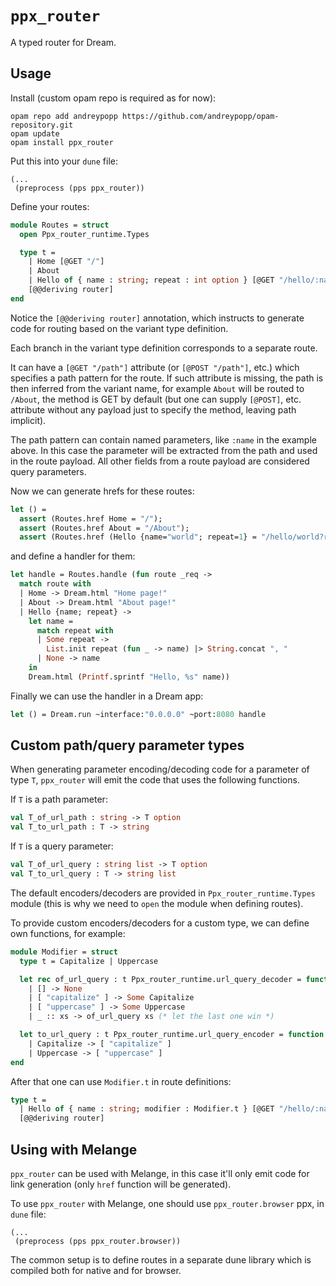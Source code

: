 # `ppx_router`

A typed router for Dream.

## Usage

Install (custom opam repo is required as for now):
```
opam repo add andreypopp https://github.com/andreypopp/opam-repository.git
opam update
opam install ppx_router
```

Put this into your `dune` file:
```
(...
 (preprocess (pps ppx_router))
```

Define your routes:
```ocaml
module Routes = struct
  open Ppx_router_runtime.Types

  type t =
    | Home [@GET "/"]
    | About
    | Hello of { name : string; repeat : int option } [@GET "/hello/:name"]
    [@@deriving router]
end
```

Notice the `[@@deriving router]` annotation, which instructs to generate code
for routing based on the variant type definition.

Each branch in the variant type definition corresponds to a separate route.

It can have a `[@GET "/path"]` attribute (or `[@POST "/path"]`, etc.) which
specifies a path pattern for the route. If such attribute is missing, the path
is then inferred from the variant name, for example `About` will be routed to
`/About`, the method is GET by default (but one can supply `[@POST]`, etc.
attribute without any payload just to specify the method, leaving path
implicit).

The path pattern can contain named parameters, like `:name` in the example
above. In this case the parameter will be extracted from the path and used in
the route payload. All other fields from a route payload are considered query
parameters.

Now we can generate hrefs for these routes:
```ocaml
let () =
  assert (Routes.href Home = "/");
  assert (Routes.href About = "/About");
  assert (Routes.href (Hello {name="world"; repeat=1} = "/hello/world?repeat=1")
```

and define a handler for them:
```ocaml
let handle = Routes.handle (fun route _req ->
  match route with
  | Home -> Dream.html "Home page!"
  | About -> Dream.html "About page!"
  | Hello {name; repeat} ->
    let name =
      match repeat with
      | Some repeat ->
        List.init repeat (fun _ -> name) |> String.concat ", "
      | None -> name
    in
    Dream.html (Printf.sprintf "Hello, %s" name))
```

Finally we can use the handler in a Dream app:
```ocaml
let () = Dream.run ~interface:"0.0.0.0" ~port:8080 handle
```

## Custom path/query parameter types

When generating parameter encoding/decoding code for a parameter of type `T`,
`ppx_router` will emit the code that uses the following functions.

If `T` is a path parameter:
```ocaml
val T_of_url_path : string -> T option
val T_to_url_path : T -> string
```

If `T` is a query parameter:
```ocaml
val T_of_url_query : string list -> T option
val T_to_url_query : T -> string list
```

The default encoders/decoders are provided in `Ppx_router_runtime.Types` module
(this is why we need to `open` the module when defining routes).

To provide custom encoders/decoders for a custom type, we can define own
functions, for example:

```ocaml
module Modifier = struct
  type t = Capitalize | Uppercase

  let rec of_url_query : t Ppx_router_runtime.url_query_decoder = function
    | [] -> None
    | [ "capitalize" ] -> Some Capitalize
    | [ "uppercase" ] -> Some Uppercase
    | _ :: xs -> of_url_query xs (* let the last one win *)

  let to_url_query : t Ppx_router_runtime.url_query_encoder = function
    | Capitalize -> [ "capitalize" ]
    | Uppercase -> [ "uppercase" ]
end
```

After that one can use `Modifier.t` in route definitions:

```ocaml
type t =
  | Hello of { name : string; modifier : Modifier.t } [@GET "/hello/:name"]
  [@@deriving router]
```

## Using with Melange

`ppx_router` can be used with Melange, in this case it'll only emit code for
link generation (only `href` function will be generated).

To use `ppx_router` with Melange, one should use `ppx_router.browser` ppx, in
`dune` file:
```
(...
 (preprocess (pps ppx_router.browser))
```

The common setup is to define routes in a separate dune library which is
compiled both for native and for browser.
